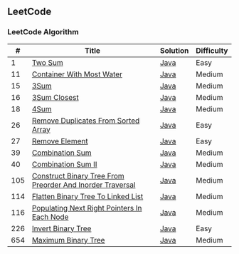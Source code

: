 ## LeetCode
### LeetCode Algorithm
| # | Title | Solution  | Difficulty |
| --- | --- | --- | --- |
| 1 | [Two Sum ](https://leetcode.com/problems/two-sum) | [Java](./src/main/java/me/foreti/leetcode/array/_1_two_sum_easy/Solution.java) | Easy |
| 11 | [Container With Most Water ](https://leetcode.com/problems/container-with-most-water) | [Java](./src/main/java/me/foreti/leetcode/array/_11_container_with_most_water_medium/Solution.java) | Medium |
| 15 | [3Sum ](https://leetcode.com/problems/3sum) | [Java](./src/main/java/me/foreti/leetcode/array/_15_3sum_medium/Solution.java) | Medium |
| 16 | [3Sum Closest ](https://leetcode.com/problems/3sum-closest) | [Java](./src/main/java/me/foreti/leetcode/array/_16_3sum_closest_medium/Solution.java) | Medium |
| 18 | [4Sum ](https://leetcode.com/problems/4sum) | [Java](./src/main/java/me/foreti/leetcode/array/_18_4sum_medium/Solution.java) | Medium |
| 26 | [Remove Duplicates From Sorted Array ](https://leetcode.com/problems/remove-duplicates-from-sorted-array) | [Java](./src/main/java/me/foreti/leetcode/array/_26_remove_duplicates_from_sorted_array_easy/Solution.java) | Easy |
| 27 | [Remove Element ](https://leetcode.com/problems/remove-element) | [Java](./src/main/java/me/foreti/leetcode/array/_27_remove_element_easy/Solution.java) | Easy |
| 39 | [Combination Sum ](https://leetcode.com/problems/combination-sum) | [Java](./src/main/java/me/foreti/leetcode/array/_39_combination_sum_medium/Solution.java) | Medium |
| 40 | [Combination Sum II ](https://leetcode.com/problems/combination-sum-ii) | [Java](./src/main/java/me/foreti/leetcode/array/_40_combination_sum_ii_medium/Solution.java) | Medium |
| 105 | [Construct Binary Tree From Preorder And Inorder Traversal ](https://leetcode.com/problems/construct-binary-tree-from-preorder-and-inorder-traversal) | [Java](./src/main/java/me/foreti/leetcode/tree/_105_construct_binary_tree_from_preorder_and_inorder_traversal_medium/Solution.java) | Medium |
| 114 | [Flatten Binary Tree To Linked List ](https://leetcode.com/problems/flatten-binary-tree-to-linked-list) | [Java](./src/main/java/me/foreti/leetcode/tree/_114_flatten_binary_tree_to_linked_list_medium/Solution.java) | Medium |
| 116 | [Populating Next Right Pointers In Each Node ](https://leetcode.com/problems/populating-next-right-pointers-in-each-node) | [Java](./src/main/java/me/foreti/leetcode/tree/_116_populating_next_right_pointers_in_each_node_medium/Solution.java) | Medium |
| 226 | [Invert Binary Tree ](https://leetcode.com/problems/invert-binary-tree) | [Java](./src/main/java/me/foreti/leetcode/tree/_226_invert_binary_tree_easy/Solution.java) | Easy |
| 654 | [Maximum Binary Tree ](https://leetcode.com/problems/maximum-binary-tree) | [Java](./src/main/java/me/foreti/leetcode/tree/_654_maximum_binary_tree_medium/Solution.java) | Medium |
